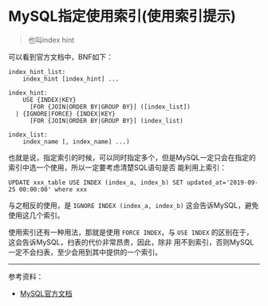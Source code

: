 # MySQL指定使用索引(使用索引提示)

> 也叫index hint

可以看到官方文档中，BNF如下：

```
index_hint_list:
    index_hint [index_hint] ...

index_hint:
    USE {INDEX|KEY}
      [FOR {JOIN|ORDER BY|GROUP BY}] ([index_list])
  | {IGNORE|FORCE} {INDEX|KEY}
      [FOR {JOIN|ORDER BY|GROUP BY}] (index_list)

index_list:
    index_name [, index_name] ...)
```

也就是说，指定索引的时候，可以同时指定多个，但是MySQL一定只会在指定的索引中选一个使用，所以一定要考虑清楚SQL语句是否
能利用上索引：

```
UPDATE xxx_table USE INDEX (index_a, index_b) SET updated_at='2019-09-25 00:00:00' where xxx
```

与之相反的使用，是 `IGNORE INDEX (index_a, index_b)` 这会告诉MySQL，避免使用这几个索引。

使用索引还有一种用法，那就是使用 `FORCE INDEX`，与 `USE INDEX` 的区别在于，这会告诉MySQL，扫表的代价非常昂贵，因此，除非
用不到索引，否则MySQL一定不会扫表，至少会用到其中提供的一个索引。

---

参考资料：

- [MySQL官方文档](https://dev.mysql.com/doc/refman/8.0/en/index-hints.html)
